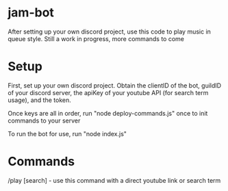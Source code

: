 # jam-bot
After setting up your own discord project, use this code to play music in queue style.
Still a work in progress, more commands to come

# Setup
First, set up your own discord project.
Obtain the clientID of the bot, guildID of your discord server, the apiKey of your youtube API (for search term usage), and the token.

Once keys are all in order, run "node deploy-commands.js" once to init commands to your server

To run the bot for use, run "node index.js"


# Commands
/play [search] - use this command with a direct youtube link or search term


